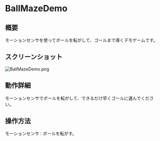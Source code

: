 # BallMazeDemo

## 概要
モーションセンサを使ってボールを転がして、ゴールまで導くデモゲームです。

## スクリーンショット
![BallMazeDemo.png](https://github.com/nekoharuyuki/PSM/blob/master/sample/demo/BallMazeDemo/screenshot/BallMazeDemo.png)

## 動作詳細
モーションセンサでボールを転がして、できるだけ早くゴールに運んでください。

## 操作方法
モーションセンサ : ボールを転がす。
